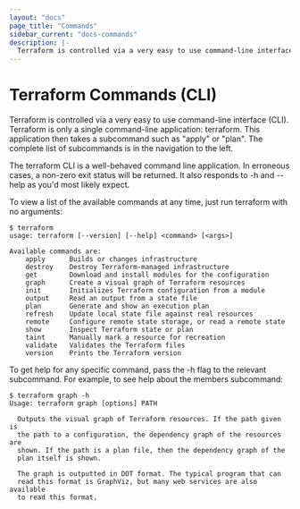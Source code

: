 ```yaml
---
layout: "docs"
page_title: "Commands"
sidebar_current: "docs-commands"
description: |-
  Terraform is controlled via a very easy to use command-line interface (CLI). Terraform is only a single command-line application: terraform. This application then takes a subcommand such as "apply" or "plan". The complete list of subcommands is in the navigation to the left.
---
```


# Terraform Commands (CLI)

Terraform is controlled via a very easy to use command-line interface (CLI).
Terraform is only a single command-line application: terraform. This application
then takes a subcommand such as "apply" or "plan". The complete list of subcommands
is in the navigation to the left.

The terraform CLI is a well-behaved command line application. In erroneous cases,
a non-zero exit status will be returned. It also responds to -h and --help as you'd
most likely expect.

To view a list of the available commands at any time, just run terraform with no arguments:

```
$ terraform
usage: terraform [--version] [--help] <command> [<args>]

Available commands are:
    apply      Builds or changes infrastructure
    destroy    Destroy Terraform-managed infrastructure
    get        Download and install modules for the configuration
    graph      Create a visual graph of Terraform resources
    init       Initializes Terraform configuration from a module
    output     Read an output from a state file
    plan       Generate and show an execution plan
    refresh    Update local state file against real resources
    remote     Configure remote state storage, or read a remote state
    show       Inspect Terraform state or plan
    taint      Manually mark a resource for recreation
    validate   Validates the Terraform files
    version    Prints the Terraform version
```

To get help for any specific command, pass the -h flag to the relevant subcommand. For example,
to see help about the members subcommand:

```
$ terraform graph -h
Usage: terraform graph [options] PATH

  Outputs the visual graph of Terraform resources. If the path given is
  the path to a configuration, the dependency graph of the resources are
  shown. If the path is a plan file, then the dependency graph of the
  plan itself is shown.

  The graph is outputted in DOT format. The typical program that can
  read this format is GraphViz, but many web services are also available
  to read this format.
```
